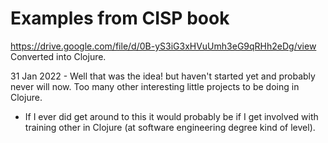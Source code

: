 # Examples from CISP book
https://drive.google.com/file/d/0B-yS3iG3xHVuUmh3eG9qRHh2eDg/view
Converted into Clojure.

31 Jan 2022 - Well that was the idea! but haven't started yet and probably never will now. Too many other interesting little projects to be doing in Clojure.
*    If I ever did get around to this it would probably be if I get involved with training other in Clojure (at software engineering degree kind of level).